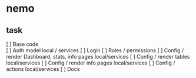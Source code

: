 # nemo

## task 
[ ] Base code  
[ ] Auth model local / services
    [ ] Login
    [ ] Roles / permissions 
[ ] Config / render Dashboard, stats, info pages local/services
[ ] Config / render tables local/services
[ ] Config / render info pages local/services
[ ] Config / actions local/services
[ ] Docs 
